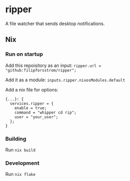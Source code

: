 # ripper

A file watcher that sends desktop notifications.

## Nix

### Run on startup

Add this repoisitory as an input: `ripper.url = "github:filipforsstrom/ripper";`

Add it as a module: `inputs.ripper.nixosModules.default`

Add a nix file for options:

```
{...}: {
  services.ripper = {
    enable = true;
    command = "whipper cd rip";
    user = "your_user";
  };
}
```

### Building

Run `nix build`

### Development

Run `nix flake`
